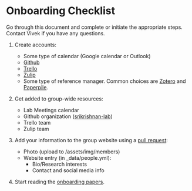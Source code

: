 # Onboarding Checklist

Go through this document and complete or initiate the appropriate steps. Contact Vivek if you have any questions.

1. Create accounts:
    * Some type of calendar (Google calendar or Outlook)
    * [Github](http://github.com)
    * [Trello](http://trello.com)
    * [Zulip](https://zulip.com)
    * Some type of reference manager. Common choices are [Zotero](http://zotero.org]) and [Paperpile](http://paperpile.com).


2. Get added to group-wide resources:
    * Lab Meetings calendar
    * Github organization ([srikrishnan-lab](http://github.com/srikrishnan-lab))
    * Trello team
    * Zulip team

3. Add your information to the group website using a [pull request](https://docs.github.com/en/github/collaborating-with-issues-and-pull-requests/about-pull-requests):
    * Photo (upload to /assets/img/members)
    * Website entry (in _data/people.yml):
        * Bio/Research interests
        * Contact and social media info

4. Start reading the [onboarding papers](/lab-manual/resources/readinglist/#presence).
